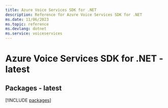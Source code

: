 ```yaml
---
title: Azure Voice Services SDK for .NET
description: Reference for Azure Voice Services SDK for .NET
ms.date: 11/06/2023
ms.topic: reference
ms.devlang: dotnet
ms.service: voiceservices
---
```

# Azure Voice Services SDK for .NET - latest
## Packages - latest
[!INCLUDE [packages](voice-services-index.md)]
